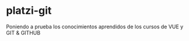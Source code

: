 # platzi-git
Poniendo a prueba los conocimientos aprendidos de los cursos de VUE y GIT &amp; GITHUB
